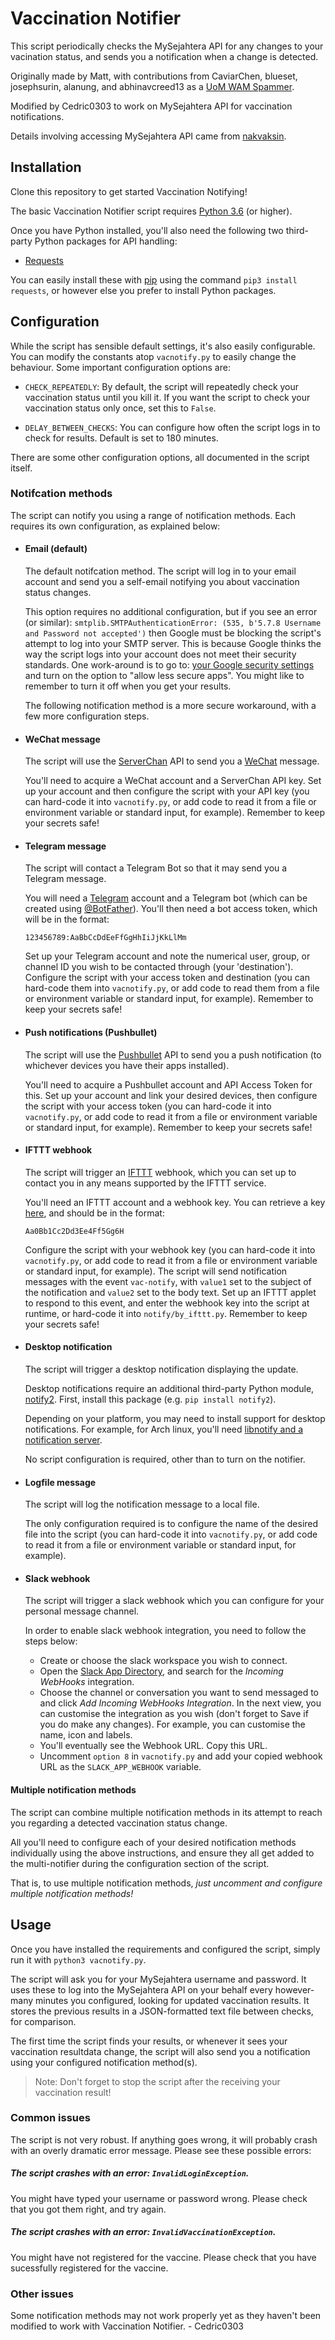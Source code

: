 # Vaccination Notifier

This script periodically checks the MySejahtera API for
any changes to your vacination status, and sends you a notification
when a change is detected.

Originally made by Matt, with contributions from CaviarChen,
blueset, josephsurin, alanung, and abhinavcreed13 as a [UoM WAM Spammer](https://github.com/matomatical/UoM-WAM-Spam).

Modified by Cedric0303 to work on MySejahtera API for vaccination notifications.

Details involving accessing MySejahtera API came from [nakvaksin](https://github.com/nubpro/nakvaksin).


## Installation

Clone this repository to get started Vaccination Notifying!

The basic Vaccination Notifier script requires [Python 3.6](https://www.python.org/)
(or higher).

Once you have Python installed, you'll also need the following two
third-party Python packages for API handling:

* [Requests](https://2.python-requests.org/en/master/)


You can easily install these with [pip](https://pypi.python.org/pypi/pip)
using the command `pip3 install requests`, or however else
you prefer to install Python packages.


## Configuration

While the script has sensible default settings, it's also easily configurable.
You can modify the constants atop `vacnotify.py` to easily change the behaviour.
Some important configuration options are:

* `CHECK_REPEATEDLY`: By default, the script will repeatedly check your vaccination status until you kill it.
If you want the script to check your vaccination status only once, set this to `False`.

* `DELAY_BETWEEN_CHECKS`: You can configure how often the script logs in to check for results.
Default is set to 180 minutes.


There are some other configuration options, all documented in the script itself.

### Notifcation methods

The script can notify you using a range of notification methods. Each requires
its own configuration, as explained below:

* #### Email (default)

   The default notifcation method. The script will log in to your 
   email account and send you a self-email notifying you about vaccination status changes.

   This option requires no additional configuration, but if you see an error
   (or similar):
   `smtplib.SMTPAuthenticationError: (535, b'5.7.8 Username and Password not accepted')`
   then Google must be blocking the script's attempt to log into your SMTP
   server. This is because Google thinks the way the script logs into your
   account does not meet their security standards.
   One work-around is to go to: [your Google security settings](https://myaccount.google.com/u/2/lesssecureapps?pageId=none)
   and turn on the option to "allow less secure apps".
   You might like to remember to turn it off when you get your results.

   The following notification method is a more secure workaround, with a few
   more configuration steps.

* #### WeChat message

   The script will use the [ServerChan](https://sc.ftqq.com) API to send you a
   [WeChat](https://wechat.com) message.

   You'll need to acquire a WeChat account and a ServerChan API key.
   Set up your account and then configure the script with your API key
   (you can hard-code it into `vacnotify.py`, or add code to read it from a file 
   or environment variable or standard input, for example).
   Remember to keep your secrets safe!

* #### Telegram message

   The script will contact a Telegram Bot so that it may send you a Telegram
   message.

   You will need a [Telegram](https://telegram.org) account and a Telegram bot
   (which can be created using [@BotFather](https://t.me/botfather)).
   You'll then need a bot access token, which will be in the format:
   ```
   123456789:AaBbCcDdEeFfGgHhIiJjKkLlMm
   ```
   Set up your Telegram account and note the numerical user, group, or channel ID
   you wish to be contacted through (your 'destination').
   Configure the script with your access token and destination (you can hard-code
   them into `vacnotify.py`, or add code to read them from a file or environment
   variable or standard input, for example).
   Remember to keep your secrets safe!

* #### Push notifications (Pushbullet)

   The script will use the [Pushbullet](https://www.pushbullet.com) API to send
   you a push notification (to whichever devices you have their apps installed).

   You'll need to acquire a Pushbullet account and API Access Token for this.
   Set up your account and link your desired devices, then configure the script
   with your access token (you can hard-code it into `vacnotify.py`, or add code to
   read it from a file or environment variable or standard input, for example).
   Remember to keep your secrets safe!

* #### IFTTT webhook

   The script will trigger an [IFTTT](https://ifttt.com) webhook, which you can
   set up to contact you in any means supported by the IFTTT service.

   You'll need an IFTTT account and a webhook key. You can retrieve a key
   [here](https://ifttt.com/maker_webhooks), and should be in the format:
   ```
   Aa0Bb1Cc2Dd3Ee4Ff5Gg6H
   ```
   Configure the script with your webhook key (you can hard-code it into
   `vacnotify.py`, or add code to read it from a file or environment variable or
   standard input, for example).
   The script will send notification messages with the event `vac-notify`, with
   `value1` set to the subject of the notification and `value2` set to the
   body text. Set up an IFTTT applet to respond to this event, and enter the
   webhook key into the script at runtime, or hard-code it into
   `notify/by_ifttt.py`.
   Remember to keep your secrets safe!

* #### Desktop notification

   The script will trigger a desktop notification displaying the update.

   Desktop notifications require an additional third-party Python module,
   [notify2](notify2.readthedocs.org). First, install this package (e.g.
   `pip install notify2`).

   Depending on your platform, you may need to install support for desktop
   notifications. For example, for Arch linux, you'll need [libnotify and a
   notification server](https://wiki.archlinux.org/index.php/Desktop_notifications).

   No script configuration is required, other than to turn on the notifier.

* #### Logfile message

   The script will log the notification message to a local file.

   The only configuration required is to configure the name of the desired file
   into the script (you can hard-code it into `vacnotify.py`, or add code to read
   it from a file or environment variable or standard input, for example).

* #### Slack webhook
   
   The script will trigger a slack webhook which you can configure for your
   personal message channel. 
   
   In order to enable slack webhook integration, you need to follow the
   steps below:
   
   - Create or choose the slack workspace you wish to connect.
   - Open the [Slack App Directory](https://slack.com/apps), and search for
     the *Incoming WebHooks* integration.
   - Choose the channel or conversation you want to send messaged to and click
     *Add Incoming WebHooks Integration*.
     In the next view, you can customise the integration as you wish
     (don't forget to Save if you do make any changes).
     For example, you can customise the name, icon and labels.
   - You'll eventually see the Webhook URL. Copy this URL.
   - Uncomment `option 8` in `vacnotify.py` and add your copied webhook URL as
     the `SLACK_APP_WEBHOOK` variable.
   
#### Multiple notification methods

The script can combine multiple notification methods in its attempt to reach
you regarding a detected vaccination status change.

All you'll need to configure each of your desired notification methods
individually using the above instructions, and ensure they all get added to the
multi-notifier during the configuration section of the script.

That is, to use multiple notification methods, *just uncomment and configure multiple
notification methods!*


## Usage

Once you have installed the requirements and configured the script, simply run
it with `python3 vacnotify.py`.

The script will ask you for your MySejahtera username and password. It uses these
to log into the MySejahtera API on your behalf every however-many minutes you
configured, looking for updated vaccination results. It stores the previous results in a
JSON-formatted text file between checks, for comparison.

The first time the script finds your results, or whenever it sees your vaccination resultdata change, 
the script will also send you a notification using your configured
notification method(s).

> Note: Don't forget to stop the script after the receiving your vaccination result!


### Common issues

The script is not very robust.  If anything goes wrong, it will probably crash
with an overly dramatic error message.  Please see these possible errors:

##### The script crashes with an error: `InvalidLoginException`.

You might have typed your username or password wrong.
Please check that you got them right, and try again.

##### The script crashes with an error: `InvalidVaccinationException`.

You might have not registered for the vaccine.
Please check that you have sucessfully registered for the vaccine.

### Other issues
Some notification methods may not work properly yet as they haven't been modified to work with Vaccination Notifier. - Cedric0303